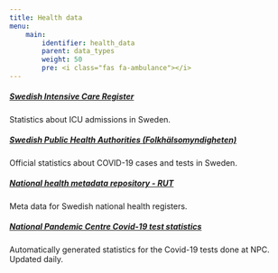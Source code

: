 ```yaml
---
title: Health data
menu:
    main:
        identifier: health_data
        parent: data_types
        weight: 50
        pre: <i class="fas fa-ambulance"></i>
---
```


##### [Swedish Intensive Care Register](https://www.icuregswe.org/data--resultat/covid-19-i-svensk-intensivvard/)
Statistics about ICU admissions in Sweden.

##### [Swedish Public Health Authorities (Folkhälsomyndigheten)](https://www.folkhalsomyndigheten.se/smittskydd-beredskap/utbrott/aktuella-utbrott/covid-19/bekraftade-fall-i-sverige/)
Official statistics about COVID-19 cases and tests in Sweden.

##### [National health metadata repository - RUT](rut)
Meta data for Swedish national health registers.

##### [National Pandemic Centre Covid-19 test statistics](npc-statistics)
Automatically generated statistics for the Covid-19 tests done at NPC.
Updated daily.
